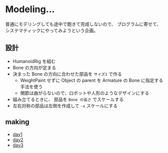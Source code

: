 # Modeling...

普通にモデリングしても途中で飽きて完成しないので、
プログラムに寄せて、システマティックにやってみようという企画。

## 設計

- HumanoidRig を組む
- Bone の方向が定まる
- 決まった Bone の方向に合わせた部品を `サイズ1` で作る
  - WeightPaint せずに Object の parent を Armature の Bone に指定する手法を使う
  - 関節は曲がらないので、ロボットや人形のようなデザインにする
- 組み立てるときに、 部品を `Bone の長さ` でスケールする
- 左右対称の部品は左側を作成して `-x` スケールにする

## making

- [day1](docs/day001.md)
- [day2](docs/day002.md)
- [day3](docs/day003.md)
